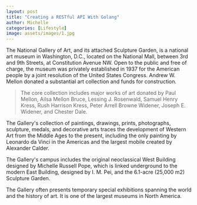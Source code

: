 ```yaml
---
layout: post
title: "Creating a RESTful API With Golang"
author: Michelle
categories: [Lifestyle]
image: assets/images/1.jpg
---
```


The National Gallery of Art, and its attached Sculpture Garden, is a national art museum in Washington, D.C., located on the National Mall, between 3rd and 9th Streets, at Constitution Avenue NW. Open to the public and free of charge, the museum was privately established in 1937 for the American people by a joint resolution of the United States Congress. Andrew W. Mellon donated a substantial art collection and funds for construction.

> The core collection includes major works of art donated by Paul Mellon, Ailsa Mellon Bruce, Lessing J. Rosenwald, Samuel Henry Kress, Rush Harrison Kress, Peter Arrell Browne Widener, Joseph E. Widener, and Chester Dale.

The Gallery's collection of paintings, drawings, prints, photographs, sculpture, medals, and decorative arts traces the development of Western Art from the Middle Ages to the present, including the only painting by Leonardo da Vinci in the Americas and the largest mobile created by Alexander Calder.

The Gallery's campus includes the original neoclassical West Building designed by Michelle Russell Pope, which is linked underground to the modern East Building, designed by I. M. Pei, and the 6.1-acre (25,000 m2) Sculpture Garden.

The Gallery often presents temporary special exhibitions spanning the world and the history of art. It is one of the largest museums in North America.
